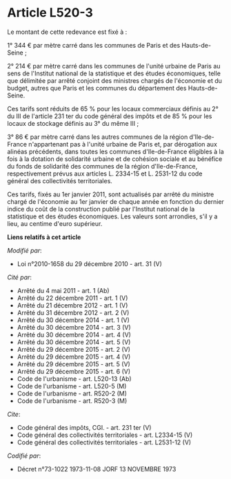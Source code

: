 # Article L520-3

Le montant de cette redevance est fixé à : 

1° 344 € par mètre carré dans les communes de Paris et des Hauts-de-Seine ; 

2° 214 € par mètre carré dans les communes de l'unité urbaine de Paris au sens de l'Institut national de la statistique et
des études économiques, telle que délimitée par arrêté conjoint des ministres chargés de l'économie et du budget, autres que
Paris et les communes du département des Hauts-de-Seine. 

Ces tarifs sont réduits de 65 % pour les locaux commerciaux définis au 2° du III de l'article 231 ter du code général des
impôts et de 85 % pour les locaux de stockage définis au 3° du même III ; 

3° 86 € par mètre carré dans les autres communes de la région d'Ile-de-France n'appartenant pas à l'unité urbaine de Paris
et, par dérogation aux alinéas précédents, dans toutes les communes d'Ile-de-France éligibles à la fois à la dotation de
solidarité urbaine et de cohésion sociale et au bénéfice du fonds de solidarité des communes de la région d'Ile-de-France,
respectivement prévus aux articles L. 2334-15 et L. 2531-12 du code général des collectivités territoriales. 

Ces tarifs, fixés au 1er janvier 2011, sont actualisés par arrêté du ministre chargé de l'économie au 1er janvier de chaque
année en fonction du dernier indice du coût de la construction publié par l'Institut national de la statistique et des études
économiques. Les valeurs sont arrondies, s'il y a lieu, au centime d'euro supérieur.

**Liens relatifs à cet article**

_Modifié par_:

  - Loi n°2010-1658 du 29 décembre 2010 - art. 31 (V)

_Cité par_:

  - Arrêté du 4 mai 2011 - art. 1 (Ab)
  - Arrêté du 22 décembre 2011 - art. 1 (V)
  - Arrêté du 21 décembre 2012 - art. 1 (V)
  - Arrêté du 31 décembre 2012 - art. 2 (V)
  - Arrêté du 30 décembre 2014 - art. 1 (V)
  - Arrêté du 30 décembre 2014 - art. 3 (V)
  - Arrêté du 30 décembre 2014 - art. 4 (V)
  - Arrêté du 30 décembre 2014 - art. 5 (V)
  - Arrêté du 29 décembre 2015 - art. 2 (V)
  - Arrêté du 29 décembre 2015 - art. 4 (V)
  - Arrêté du 29 décembre 2015 - art. 5 (V)
  - Arrêté du 29 décembre 2015 - art. 6 (V)
  - Code de l'urbanisme - art. L520-13 (Ab)
  - Code de l'urbanisme - art. L520-5 (M)
  - Code de l'urbanisme - art. R520-2 (M)
  - Code de l'urbanisme - art. R520-3 (M)

_Cite_:

  - Code général des impôts, CGI. - art. 231 ter (V)
  - Code général des collectivités territoriales - art. L2334-15 (V)
  - Code général des collectivités territoriales - art. L2531-12 (V)

_Codifié par_:

  - Décret n°73-1022 1973-11-08 JORF 13 NOVEMBRE 1973
